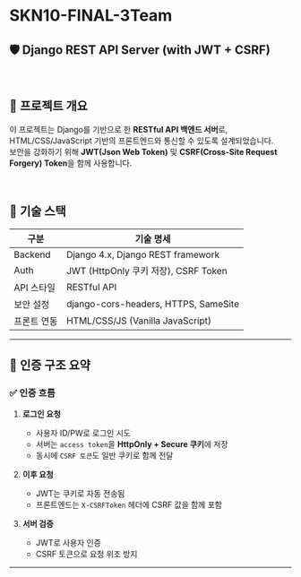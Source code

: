 # SKN10-FINAL-3Team
## 🛡️ Django REST API Server (with JWT + CSRF)

<br>

## 📌 프로젝트 개요

이 프로젝트는 Django를 기반으로 한 **RESTful API 백엔드 서버**로,  
HTML/CSS/JavaScript 기반의 프론트엔드와 통신할 수 있도록 설계되었습니다.  
보안을 강화하기 위해 **JWT(Json Web Token)** 및 **CSRF(Cross-Site Request Forgery) Token**을 함께 사용합니다.

<br>

## 🧩 기술 스택

| 구분        | 기술 명세                         |
|-------------|----------------------------------|
| Backend     | Django 4.x, Django REST framework |
| Auth        | JWT (HttpOnly 쿠키 저장), CSRF Token |
| API 스타일  | RESTful API                      |
| 보안 설정   | django-cors-headers, HTTPS, SameSite |
| 프론트 연동 | HTML/CSS/JS (Vanilla JavaScript) |

---

## 🔐 인증 구조 요약

### ✅ 인증 흐름

1. **로그인 요청**
   - 사용자 ID/PW로 로그인 시도
   - 서버는 `access token`을 **HttpOnly + Secure 쿠키**에 저장
   - 동시에 `CSRF 토큰`도 일반 쿠키로 함께 전달

2. **이후 요청**
   - JWT는 쿠키로 자동 전송됨
   - 프론트엔드는 `X-CSRFToken` 헤더에 CSRF 값을 함께 포함

3. **서버 검증**
   - JWT로 사용자 인증
   - CSRF 토큰으로 요청 위조 방지

---